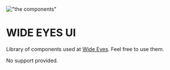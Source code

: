 !["the components"](https://s3-eu-west-1.amazonaws.com/wideeyes-assets/images/components.png "the components")

# WIDE EYES UI

Library of components used at [Wide Eyes](http://wide-eyes.it). Feel free to use them.

No support provided.
